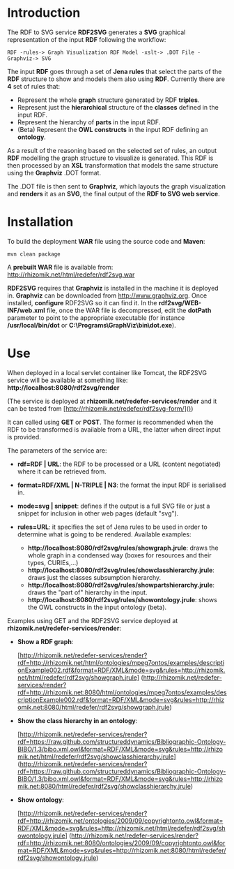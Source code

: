# Introduction

The RDF to SVG service **RDF2SVG** generates a **SVG** graphical representation of the input **RDF** following the workflow:

    RDF -rules-> Graph Visualization RDF Model -xslt-> .DOT File -Graphviz-> SVG

The input **RDF** goes through a set of **Jena rules** that select the parts of the **RDF** structure to show and models them also using **RDF**. Currently there are **4** set of rules that:
 
* Represent the whole **graph** structure generated by RDF **triples**.
* Represent just the **hierarchical** structure of the **classes** defined in the input RDF.
* Represent the hierarchy of **parts** in the input RDF.
* (Beta) Represent the **OWL constructs** in the input RDF defining an **ontology**.

As a result of the reasoning based on the selected set of rules, an output **RDF** modelling the graph structure to visualize is generated. This RDF is then processed by an **XSL** transformation that models the same structure using the **Graphviz** .DOT format. 

The .DOT file is then sent to **Graphviz**, which layouts the graph visualization and **renders** it as an **SVG**, the final output of the **RDF to SVG web service**.

# Installation

To build the deployment **WAR** file using the source code and **Maven**:

    mvn clean package
    
A **prebuilt WAR** file is available from: http://rhizomik.net/html/redefer/rdf2svg.war

**RDF2SVG** requires that **Graphviz** is installed in the machine it is deployed in. **Graphviz** can be downloaded 
from http://www.graphviz.org. Once installed, **configure** RDF2SVG so it can find it. In the 
**rdf2svg/WEB-INF/web.xml** file, once the WAR file is decompressed, edit the **dotPath** parameter to point
to the appropriate executable (for instance **/usr/local/bin/dot** or **C:\\Programs\\GraphViz\\bin\\dot.exe**).


# Use

When deployed in a local servlet container like Tomcat, the RDF2SVG service will be available at something like: **http://localhost:8080/rdf2svg/render**

(The service is deployed at **rhizomik.net/redefer-services/render** and it can be tested from [http://rhizomik.net/redefer/rdf2svg-form/]())

It can called using **GET** or **POST**. The former is recommended when the RDF to be transformed is available from a URL, the latter when direct input is provided.

The parameters of the service are:

*   **rdf=RDF | URL**: the RDF to be processed or a URL (content negotiated) where it can be retrieved from.
*   **format=RDF/XML | N-TRIPLE | N3**: the format the input RDF is serialised in.
*   **mode=svg | snippet**: defines if the output is a full SVG file or just a snippet for inclusion in other web pages (default "svg").
*   **rules=URL**: it specifies the set of Jena rules to be used in order to determine what is going to be rendered. Available examples:

    * **http://localhost:8080/rdf2svg/rules/showgraph.jrule**: draws the whole graph in a condensed way (boxes for resources and their types, CURIEs,...)
    * **http://localhost:8080/rdf2svg/rules/showclasshierarchy.jrule**: draws just the classes subsumption hierarchy.
    * **http://localhost:8080/rdf2svg/rules/showpartshierarchy.jrule**: draws the "part of" hierarchy in the input.
    * **http://localhost:8080/rdf2svg/rules/showontology.jrule**: shows the OWL constructs in the input ontology (beta).

Examples using GET and the RDF2SVG service deployed at **rhizomik.net/redefer-services/render**:

*   **Show a RDF graph**:
    
    [http://rhizomik.net/redefer-services/render?rdf=http://rhizomik.net/html/ontologies/mpeg7ontos/examples/descriptionExample002.rdf&format=RDF/XML&mode=svg&rules=http://rhizomik.net/html/redefer/rdf2svg/showgraph.jrule]
    (http://rhizomik.net/redefer-services/render?rdf=http://rhizomik.net:8080/html/ontologies/mpeg7ontos/examples/descriptionExample002.rdf&format=RDF/XML&mode=svg&rules=http://rhizomik.net:8080/html/redefer/rdf2svg/showgraph.jrule)

*   **Show the class hierarchy in an ontology**:
    
    [http://rhizomik.net/redefer-services/render?rdf=https://raw.github.com/structureddynamics/Bibliographic-Ontology-BIBO/1.3/bibo.xml.owl&format=RDF/XML&mode=svg&rules=http://rhizomik.net/html/redefer/rdf2svg/showclasshierarchy.jrule]
    (http://rhizomik.net/redefer-services/render?rdf=https://raw.github.com/structureddynamics/Bibliographic-Ontology-BIBO/1.3/bibo.xml.owl&format=RDF/XML&mode=svg&rules=http://rhizomik.net:8080/html/redefer/rdf2svg/showclasshierarchy.jrule)
    
*   **Show ontology**:
    
    [http://rhizomik.net/redefer-services/render?rdf=http://rhizomik.net/ontologies/2009/09/copyrightonto.owl&format=RDF/XML&mode=svg&rules=http://rhizomik.net/html/redefer/rdf2svg/showontology.jrule]
    (http://rhizomik.net/redefer-services/render?rdf=http://rhizomik.net:8080/ontologies/2009/09/copyrightonto.owl&format=RDF/XML&mode=svg&rules=http://rhizomik.net:8080/html/redefer/rdf2svg/showontology.jrule)
